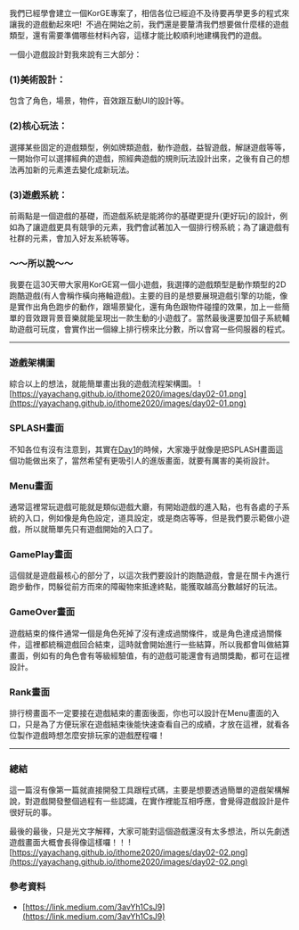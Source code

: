 我們已經學會建立一個KorGE專案了，相信各位已經迫不及待要再學更多的程式來讓我的遊戲動起來吧! 
不過在開始之前，我們還是要釐清我們想要做什麼樣的遊戲類型，還有需要準備哪些材料內容，這樣才能比較順利地建構我們的遊戲。

一個小遊戲設計對我來說有三大部分：

### (1)美術設計：
包含了角色，場景，物件，音效跟互動UI的設計等。

### (2)核心玩法：
選擇某些固定的遊戲類型，例如牌類遊戲，動作遊戲，益智遊戲，解謎遊戲等等，一開始你可以選擇經典的遊戲，照經典遊戲的規則玩法設計出來，之後有自己的想法再加新的元素進去變化成新玩法。

### (3)遊戲系統：
前兩點是一個遊戲的基礎，而遊戲系統是能將你的基礎更提升(更好玩)的設計，例如為了讓遊戲更具有競爭的元素，我們會試著加入一個排行榜系統；為了讓遊戲有社群的元素，會加入好友系統等等。


### ～～所以說～～
我要在這30天帶大家用KorGE寫一個小遊戲，我選擇的遊戲類型是動作類型的2D跑酷遊戲(有人會稱作橫向捲軸遊戲)。主要的目的是想要展現遊戲引擎的功能，像是實作出角色跑步的動作，跟場景變化，還有角色跟物件碰撞的效果，加上一些簡單的音效跟背景音樂就能呈現出一款生動的小遊戲了。當然最後還要加個子系統輔助遊戲可玩度，會實作出一個線上排行榜來比分數，所以會寫一些伺服器的程式。

---

### 遊戲架構圖
綜合以上的想法，就能簡單畫出我的遊戲流程架構圖。
![https://yayachang.github.io/ithome2020/images/day02-01.png](https://yayachang.github.io/ithome2020/images/day02-01.png)

### SPLASH畫面
不知各位有沒有注意到，其實在[Day1](https://yayachang.github.io/ithome2020/day1)的時候，大家幾乎就像是把SPLASH畫面這個功能做出來了，當然希望有更吸引人的進版畫面，就要有厲害的美術設計。

### Menu畫面
通常這裡常玩遊戲可能就是類似遊戲大廳，有開始遊戲的進入點，也有各處的子系統的入口，例如像是角色設定，道具設定，或是商店等等，但是我們要示範做小遊戲，所以就簡單先只有遊戲開始的入口了。

### GamePlay畫面
這個就是遊戲最核心的部分了，以這次我們要設計的跑酷遊戲，會是在關卡內進行跑步動作，閃躲從前方而來的障礙物來抵達終點，能獲取越高分數越好的玩法。

### GameOver畫面
遊戲結束的條件通常一個是角色死掉了沒有達成過關條件，或是角色達成過關條件，這裡都統稱遊戲回合結束，這時就會開始進行一些結算，所以我都會叫做結算畫面，例如有的角色會有等級經驗值，有的遊戲可能還會有過關獎勵，都可在這裡設計。

### Rank畫面
排行榜畫面不一定要接在遊戲結束的畫面後面，你也可以設計在Menu畫面的入口，只是為了方便玩家在遊戲結束後能快速查看自己的成績，才放在這裡，就看各位製作遊戲時想怎麼安排玩家的遊戲歷程囉！

---

### 總結
這一篇沒有像第一篇就直接開發工具跟程式碼，主要是想要透過簡單的遊戲架構解說，對遊戲開發整個過程有一些認識，在實作裡能互相呼應，會覺得遊戲設計是件很好玩的事。

最後的最後，只是光文字解釋，大家可能對這個遊戲還沒有太多想法，所以先劇透遊戲畫面大概會長得像這樣囉！！
![https://yayachang.github.io/ithome2020/images/day02-02.png](https://yayachang.github.io/ithome2020/images/day02-02.png)

### 參考資料
* [https://link.medium.com/3avYh1CsJ9](https://link.medium.com/3avYh1CsJ9)
